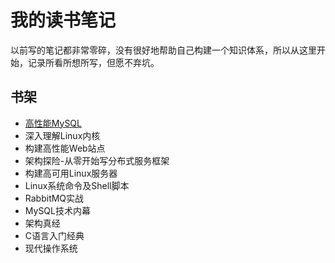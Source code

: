# 我的读书笔记

以前写的笔记都非常零碎，没有很好地帮助自己构建一个知识体系，所以从这里开始，记录所看所想所写，但愿不弃坑。

## 书架

* [高性能MySQL](https://github.com/pjyong/note/blob/master/high_performance_mysql)
* 深入理解Linux内核
* 构建高性能Web站点
* 架构探险-从零开始写分布式服务框架
* 构建高可用Linux服务器
* Linux系统命令及Shell脚本
* RabbitMQ实战
* MySQL技术内幕
* 架构真经
* C语言入门经典
* 现代操作系统
